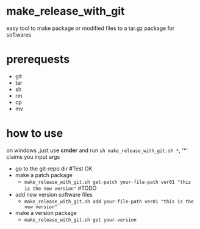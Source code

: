 # make_release_with_git
easy tool to make package or modified files to a tar.gz package for softwares 
# prerequests
 - git
 - tar
 - sh 
 - rm 
 - cp 
 - mv
# how to use
 on windows ,just use **cmder** and run `sh make_release_with_git.sh *`, '*' claims you input args
 - go to the git-repo dir
 #Test OK
 - make a patch package 
   - `make_release_with_git.sh get-patch your-file-path ver01 "this is the new version"`
 #TODO
 - add new version software files
   - `make_release_with_git.sh add your-file-path ver01 "this is the new version"`
 - make a version package
   - `make_release_with_git.sh get your-version`
  
